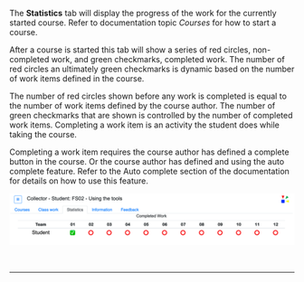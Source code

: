 

The __Statistics__ tab will display the progress of the work for the currently started course.  Refer to documentation topic *Courses* for how to start a course.  

After a course is started this tab will show a series of red circles, non-completed work, and green checkmarks, completed work.  The number of red circles an ultimately green checkmarks is dynamic based on the number of work items defined in the course.  

The number of red circles shown before any work is completed is equal to the number of work items defined by the course author.  The number of green checkmarks that are shown is controlled by the number of completed work items.  Completing a work item is an activity the student does while taking the course.   

Completing a work item requires the course author has defined a complete button in the course.  Or the course author has defined and using the auto complete feature.  Refer to the Auto complete section of the documentation for details on how to use this feature.

![](mdimages/statistics.png)

<br>

----
